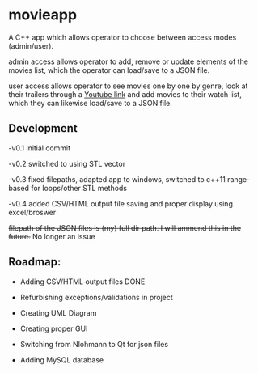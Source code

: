 # movieapp

A C++ app which allows operator to choose between access modes (admin/user).

admin access allows operator to add, remove or update elements of the movies list, which the operator can load/save to a JSON file.

user access allows operator to see movies one by one by genre, look at their trailers through a [Youtube link](https://www.youtube.com/) and add movies to their watch list, which they can likewise load/save to a JSON file.



## Development

-v0.1 initial commit

-v0.2 switched to using STL vector

-v0.3 fixed filepaths, adapted app to windows, switched to c++11 range-based for loops/other STL methods

-v0.4 added CSV/HTML output file saving and proper display using excel/broswer

  ~~filepath of the JSON files is (my) full dir path. I will ammend this in the future.~~ No longer an issue




##  Roadmap:

  * ~~Adding CSV/HTML output files~~ DONE

  * Refurbishing exceptions/validations in project

  * Creating UML Diagram

  * Creating proper GUI

  * Switching from Nlohmann to Qt for json files

  * Adding MySQL database
